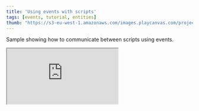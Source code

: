 ```yaml
---
title: 'Using events with scripts'
tags: [events, tutorial, entities]
thumb: "https://s3-eu-west-1.amazonaws.com/images.playcanvas.com/projects/12/437673/ED3EC5-image-75.jpg"
---
```


Sample showing how to communicate between scripts using events.

<div className="iframe-container">
    <iframe src="https://playcanv.as/p/HXrtITkb/" title="Using events with scripts" allow="camera; microphone; xr-spatial-tracking; fullscreen" allowfullscreen></iframe>
</div>
